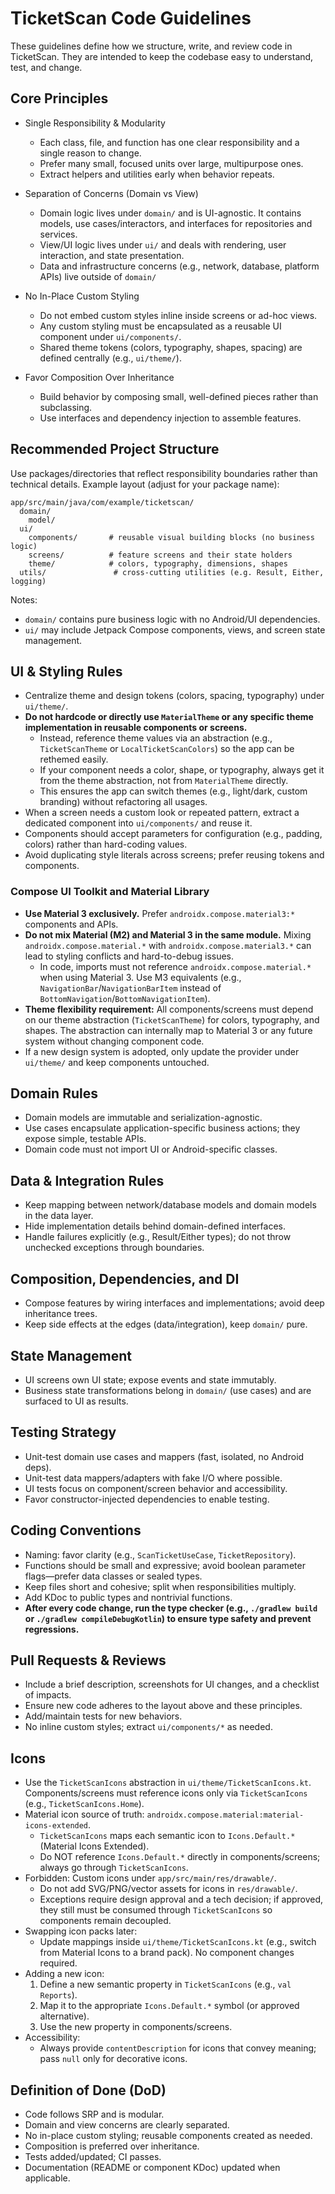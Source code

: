 # TicketScan Code Guidelines

These guidelines define how we structure, write, and review code in TicketScan. They are intended to keep the codebase easy to understand, test, and change.

## Core Principles

- Single Responsibility & Modularity
  - Each class, file, and function has one clear responsibility and a single reason to change.
  - Prefer many small, focused units over large, multipurpose ones.
  - Extract helpers and utilities early when behavior repeats.

- Separation of Concerns (Domain vs View)
  - Domain logic lives under `domain/` and is UI-agnostic. It contains models, use cases/interactors, and interfaces for repositories and services.
  - View/UI logic lives under `ui/` and deals with rendering, user interaction, and state presentation.
  - Data and infrastructure concerns (e.g., network, database, platform APIs) live outside of `domain/`

- No In-Place Custom Styling
  - Do not embed custom styles inline inside screens or ad-hoc views.
  - Any custom styling must be encapsulated as a reusable UI component under `ui/components/`.
  - Shared theme tokens (colors, typography, shapes, spacing) are defined centrally (e.g., `ui/theme/`).

- Favor Composition Over Inheritance
  - Build behavior by composing small, well-defined pieces rather than subclassing.
  - Use interfaces and dependency injection to assemble features.

## Recommended Project Structure

Use packages/directories that reflect responsibility boundaries rather than technical details. Example layout (adjust for your package name):

```
app/src/main/java/com/example/ticketscan/
  domain/
    model/
  ui/
    components/       # reusable visual building blocks (no business logic)
    screens/          # feature screens and their state holders
    theme/            # colors, typography, dimensions, shapes
  utils/               # cross-cutting utilities (e.g. Result, Either, logging)
```

Notes:
- `domain/` contains pure business logic with no Android/UI dependencies.
- `ui/` may include Jetpack Compose components, views, and screen state management.

## UI & Styling Rules

- Centralize theme and design tokens (colors, spacing, typography) under `ui/theme/`.
- **Do not hardcode or directly use `MaterialTheme` or any specific theme implementation in reusable components or screens.**
    - Instead, reference theme values via an abstraction (e.g., `TicketScanTheme` or `LocalTicketScanColors`) so the app can be rethemed easily.
    - If your component needs a color, shape, or typography, always get it from the theme abstraction, not from `MaterialTheme` directly.
    - This ensures the app can switch themes (e.g., light/dark, custom branding) without refactoring all usages.
- When a screen needs a custom look or repeated pattern, extract a dedicated component into `ui/components/` and reuse it.
- Components should accept parameters for configuration (e.g., padding, colors) rather than hard-coding values.
- Avoid duplicating style literals across screens; prefer reusing tokens and components.

### Compose UI Toolkit and Material Library

- **Use Material 3 exclusively.** Prefer `androidx.compose.material3:*` components and APIs.
- **Do not mix Material (M2) and Material 3 in the same module.** Mixing `androidx.compose.material.*` with `androidx.compose.material3.*` can lead to styling conflicts and hard-to-debug issues.
  - In code, imports must not reference `androidx.compose.material.*` when using Material 3. Use M3 equivalents (e.g., `NavigationBar`/`NavigationBarItem` instead of `BottomNavigation`/`BottomNavigationItem`).
- **Theme flexibility requirement:** All components/screens must depend on our theme abstraction (`TicketScanTheme`) for colors, typography, and shapes. The abstraction can internally map to Material 3 or any future system without changing component code.
- If a new design system is adopted, only update the provider under `ui/theme/` and keep components untouched.

## Domain Rules

- Domain models are immutable and serialization-agnostic.
- Use cases encapsulate application-specific business actions; they expose simple, testable APIs.
- Domain code must not import UI or Android-specific classes.

## Data & Integration Rules

- Keep mapping between network/database models and domain models in the data layer.
- Hide implementation details behind domain-defined interfaces.
- Handle failures explicitly (e.g., Result/Either types); do not throw unchecked exceptions through boundaries.

## Composition, Dependencies, and DI

- Compose features by wiring interfaces and implementations; avoid deep inheritance trees.
- Keep side effects at the edges (data/integration), keep `domain/` pure.

## State Management

- UI screens own UI state; expose events and state immutably.
- Business state transformations belong in `domain/` (use cases) and are surfaced to UI as results.

## Testing Strategy

- Unit-test domain use cases and mappers (fast, isolated, no Android deps).
- Unit-test data mappers/adapters with fake I/O where possible.
- UI tests focus on component/screen behavior and accessibility.
- Favor constructor-injected dependencies to enable testing.

## Coding Conventions

- Naming: favor clarity (e.g., `ScanTicketUseCase`, `TicketRepository`).
- Functions should be small and expressive; avoid boolean parameter flags—prefer data classes or sealed types.
- Keep files short and cohesive; split when responsibilities multiply.
- Add KDoc to public types and nontrivial functions.
- **After every code change, run the type checker (e.g., `./gradlew build` or `./gradlew compileDebugKotlin`) to ensure type safety and prevent regressions.**

## Pull Requests & Reviews

- Include a brief description, screenshots for UI changes, and a checklist of impacts.
- Ensure new code adheres to the layout above and these principles.
- Add/maintain tests for new behaviors.
- No inline custom styles; extract `ui/components/*` as needed.

## Icons

- Use the `TicketScanIcons` abstraction in `ui/theme/TicketScanIcons.kt`. Components/screens must reference icons only via `TicketScanIcons` (e.g., `TicketScanIcons.Home`).
- Material icon source of truth: `androidx.compose.material:material-icons-extended`.
  - `TicketScanIcons` maps each semantic icon to `Icons.Default.*` (Material Icons Extended).
  - Do NOT reference `Icons.Default.*` directly in components/screens; always go through `TicketScanIcons`.
- Forbidden: Custom icons under `app/src/main/res/drawable/`.
  - Do not add SVG/PNG/vector assets for icons in `res/drawable/`.
  - Exceptions require design approval and a tech decision; if approved, they still must be consumed through `TicketScanIcons` so components remain decoupled.
- Swapping icon packs later:
  - Update mappings inside `ui/theme/TicketScanIcons.kt` (e.g., switch from Material Icons to a brand pack). No component changes required.
- Adding a new icon:
  1. Define a new semantic property in `TicketScanIcons` (e.g., `val Reports`).
  2. Map it to the appropriate `Icons.Default.*` symbol (or approved alternative).
  3. Use the new property in components/screens.
- Accessibility:
  - Always provide `contentDescription` for icons that convey meaning; pass `null` only for decorative icons.

## Definition of Done (DoD)

- Code follows SRP and is modular.
- Domain and view concerns are clearly separated.
- No in-place custom styling; reusable components created as needed.
- Composition is preferred over inheritance.
- Tests added/updated; CI passes.
- Documentation (README or component KDoc) updated when applicable.
